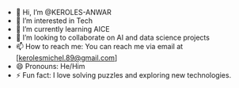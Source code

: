 - 👋 Hi, I’m @KEROLES-ANWAR
- 👀 I’m interested in Tech
- 🌱 I’m currently learning AICE
- 💞️ I’m looking to collaborate on AI and data science projects
- 📫 How to reach me: You can reach me via email at [kerolesmichel.89@gmail.com]
- 😄 Pronouns: He/Him
- ⚡ Fun fact:  I love solving puzzles and exploring new technologies.

<!---
KEROLES-ANWAR/KEROLES-ANWAR is a ✨ special ✨ repository because its `README.md` (this file) appears on your GitHub profile.
You can click the Preview link to take a look at your changes.
--->
